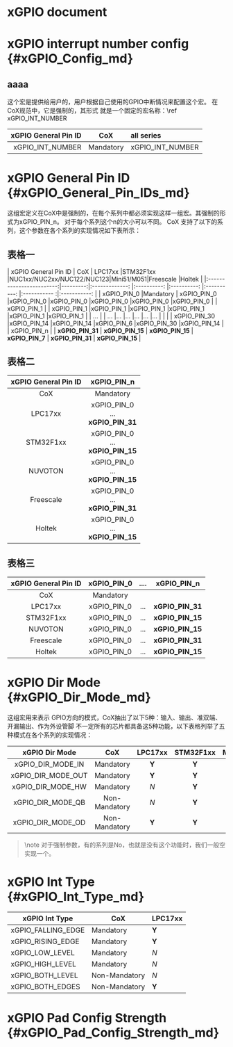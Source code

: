 ﻿xGPIO document
======

xGPIO interrupt number config   {#xGPIO_Config_md}
================

aaaa
-----------
这个宏是提供给用户的，用户根据自己使用的GPIO中断情况来配置这个宏。
在CoX规范中，它是强制的，其形式 就是一个固定的宏名称：\ref xGPIO_INT_NUMBER

|xGPIO General Pin ID    |       CoX      |     all series         |
|-----------------------:|:--------------:|:-----------------------|
|xGPIO_INT_NUMBER        |    Mandatory   |  xGPIO_INT_NUMBER      |



xGPIO General Pin ID           {#xGPIO_General_Pin_IDs_md}
===========================

这组宏定义在CoX中是强制的，在每个系列中都必须实现这样一组宏。其强制的形式为xGPIO_PIN_n。
对于每个系列这个n的大小可以不同。
CoX 支持了以下的系列，这个参数在各个系列的实现情况如下表所示：

表格一
----------

|  xGPIO General Pin ID    |  CoX     | LPC17xx          |STM32F1xx         |NUC1xx/NUC2xx/NUC122/NUC123|Mini51/M051|Freescale       |Holtek            |
|:------------------------:|---------:|:-------------:   |:----------:      |:----------:      |:----------:      |:-----------     :|:-----------:     |
|  xGPIO_PIN_0             |Mandatory | xGPIO_PIN_0      |xGPIO_PIN_0       |xGPIO_PIN_0       |xGPIO_PIN_0       |xGPIO_PIN_0       |xGPIO_PIN_0       |
|  xGPIO_PIN_1             |          | xGPIO_PIN_1      |xGPIO_PIN_1       |xGPIO_PIN_1       |xGPIO_PIN_1       |xGPIO_PIN_1       |xGPIO_PIN_1       |
|    ...                   |          |   ...            |...               |...               |...               |...               |...               |
|                          |          | xGPIO_PIN_30     |xGPIO_PIN_14      |xGPIO_PIN_14      |xGPIO_PIN_6       |xGPIO_PIN_30      |xGPIO_PIN_14      |
|  xGPIO_PIN_n             |          | **xGPIO_PIN_31** | **xGPIO_PIN_15** | **xGPIO_PIN_15** | **xGPIO_PIN_7**  | **xGPIO_PIN_31** | **xGPIO_PIN_15** |


表格二
----------

|xGPIO General Pin ID | xGPIO_PIN_n|
|:------:|:------:|
|CoX  |Mandatory|
|LPC17xx| xGPIO_PIN_0<br>...<br> **xGPIO_PIN_31** |
|STM32F1xx|xGPIO_PIN_0<br>...<br> **xGPIO_PIN_15** |
|NUVOTON|xGPIO_PIN_0<br>...<br> **xGPIO_PIN_15** |
|Freescale|xGPIO_PIN_0<br>...<br> **xGPIO_PIN_31** |
|Holtek|xGPIO_PIN_0<br>...<br> **xGPIO_PIN_15** |

表格三
------------

|xGPIO General Pin ID | xGPIO_PIN_0|....|xGPIO_PIN_n|
|:------:|:------:|:------:|:------:|
|CoX  |Mandatory| | |
|LPC17xx| xGPIO_PIN_0|...| **xGPIO_PIN_31** |
|STM32F1xx|xGPIO_PIN_0|...| **xGPIO_PIN_15** |
|NUVOTON|xGPIO_PIN_0|...| **xGPIO_PIN_15** |
|Freescale|xGPIO_PIN_0|...| **xGPIO_PIN_31** |
|Holtek|xGPIO_PIN_0|...| **xGPIO_PIN_15** |

xGPIO Dir Mode  {#xGPIO_Dir_Mode_md}
========

这组宏用来表示 GPIO方向的模式，CoX抽出了以下5种：输入、输出、准双端、开漏输出、作为外设管脚
不一定所有的芯片都具备这5种功能，以下表格列举了五种模式在各个系列的实现情况：

|  xGPIO Dir Mode       |       CoX       | LPC17xx|STM32F1xx|M051 |Mini51 |NUC1xx |NUC122 |NUC123 |NUC2xx |KLx    |HT32F125x| HT32F175x| 
|:---------------------:|:---------------:|:------:|:-------:|:---:|:-----:|:-----:|:-----:|:-----:|:-----:|:-----:|:-------:|:--------:|
|  xGPIO_DIR_MODE_IN    |    Mandatory    |    **Y**   |    **Y**    | **Y**   |   **Y**   |   **Y**   |   **Y**   |   **Y**   |   **Y**   |   **Y**   |   **Y**     |   **Y**     |
|  xGPIO_DIR_MODE_OUT   |    Mandatory    |    **Y**   |    **Y**    | **Y**   |   **Y**   |   **Y**   |   **Y**   |   **Y**   |   **Y**   |   **Y**   |   **Y**     |   **Y**     |
|  xGPIO_DIR_MODE_HW    |    Mandatory    |    *N*   |    **Y**    | *N*   |   *N*   |   **Y**   |   **Y**   |   **Y**   |   **Y**   |   *N*   |   **Y**     |   **Y**     |
|  xGPIO_DIR_MODE_QB    |  Non-Mandatory  |    *N*   |    **Y**    | **Y**   |   **Y**   |   **Y**   |   **Y**   |   **Y**   |   **Y**   |   *N*   |   *N*     |   *N*     |
|  xGPIO_DIR_MODE_OD    |  Non-Mandatory  |    **Y**   |    **Y**    | **Y**   |   **Y**   |   **Y**   |   **Y**   |   **Y**   |   **Y**   |   *N*   |   **Y**     |   **Y**     |

>\note 对于强制参数，有的系列是No，也就是没有这个功能时，我们一般空实现一个。

xGPIO Int Type  {#xGPIO_Int_Type_md}
===========
|  xGPIO Int Type       |       CoX      | LPC17xx |
|-----------------------|----------------|---------|
|  xGPIO_FALLING_EDGE   |    Mandatory   |  **Y**  |
|  xGPIO_RISING_EDGE    |    Mandatory   |  **Y**  |
|  xGPIO_LOW_LEVEL      |    Mandatory   |   *N*   |
|  xGPIO_HIGH_LEVEL     |    Mandatory   |   *N*   |
|  xGPIO_BOTH_LEVEL     |  Non-Mandatory |   *N*   |
|  xGPIO_BOTH_EDGES     |  Non-Mandatory |  **Y**  |




xGPIO Pad Config Strength {#xGPIO_Pad_Config_Strength_md}
=============


